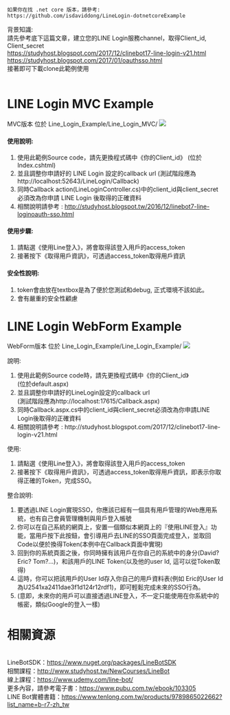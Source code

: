 ```
如果你在找 .net core 版本，請參考:
https://github.com/isdaviddong/LineLogin-dotnetcoreExample
```
背景知識:<br/>
  請先參考底下這篇文章，建立您的LINE Login服務channel，取得Client_id, Client_secret<br/>
  https://studyhost.blogspot.com/2017/12/clinebot17-line-login-v21.html<br/>
  https://studyhost.blogspot.com/2017/01/oauthsso.html<br/>
  接著即可下載clone此範例使用<br/>
  <br/>
  
# LINE Login MVC Example
MVC版本 位於 Line_Login_Example/Line_Login_MVC/
<img src='https://i.imgur.com/53kQAMa.png' />
#### 使用說明:
1. 使用此範例Source code，請先更換程式碼中《你的Client_id》
(位於Index.cshtml)
2. 並且調整你申請好的 LINE Login 設定的callback url
(測試階段應為http://localhost:52643/LineLogin/Callback)
3. 同時Callback action(LineLoginController.cs)中的client_id與client_secret必須改為你申請 LINE Login 後取得的正確資料
4. 相關說明請參考 : http://studyhost.blogspot.tw/2016/12/linebot7-line-loginoauth-sso.html
#### 使用步驟:
1. 請點選《使用Line登入》，將會取得該登入用戶的access_token
2. 接著按下《取得用戶資訊》，可透過access_token取得用戶資訊
#### 安全性說明:
1. token會由放在textbox是為了便於您測試和debug, 正式環境不該如此。
2. 會有嚴重的安全性顧慮

# LINE Login WebForm Example
WebForm版本 位於 Line_Login_Example/Line_Login_Example/
<img src='http://arock.blob.core.windows.net/blogdata201702/14-215656-e2740e6c-82bb-489b-9792-a271086e7e4e.png' />
<div class="panel-body">

說明: 
<ol>
<li>使用此範例Source code時，請先更換程式碼中《你的Client_id》<br/> (位於default.aspx) </li>
<li>並且調整你申請好的LineLogin設定的callback url <br/> (測試階段應為http://localhost:17615/Callback.aspx) </li>
<li>同時Callback.aspx.cs中的client_id與client_secret必須改為你申請LINE Login後取得的正確資料</li>
<li>相關說明請參考 : http://studyhost.blogspot.com/2017/12/clinebot17-line-login-v21.html </li>
</ol>
使用: 
<ol>
<li>請點選《使用Line登入》，將會取得該登入用戶的access_token</li>
<li>接著按下《取得用戶資訊》，可透過access_token取得用戶資訊，即表示你取得正確的Token，完成SSO。</li>
</ol>

整合說明: 
<ol>
<li>要透過LINE Login實現SSO，你應該已經有一個具有用戶管理的Web應用系統，也有自己會員管理機制與用戶登入帳號</li>
<li>你可以在自己系統的網頁上，安置一個類似本網頁上的『使用LINE登入』功能，當用戶按下此按鈕，會引導用戶去LINE的SSO頁面完成登入，並取回Code以便於換得Token(本例中在Callback頁面中實現)</li>
<li>回到你的系統頁面之後，你同時擁有該用戶在你自己的系統中的身分(David? Eric? Tom?...)，和該用戶的LINE Token(以及他的user Id, 這可以從Token取得)</li>
<li>這時，你可以把該用戶的User Id存入你自己的用戶資料表(例如 Eric的User Id為U2541xa2411dae3f1d124r12rdf1)，即可輕鬆完成未來的SSO行為。</li>
<li>(意即，未來你的用戶可以直接透過LINE登入，不一定只能使用在你系統中的帳密，類似Google的登入一樣)</li>
</ol>
</div>


# 相關資源 
<br/>LineBotSDK：https://www.nuget.org/packages/LineBotSDK
<br/>相關課程：http://www.studyhost.tw/NewCourses/LineBot
<br/>線上課程：https://www.udemy.com/line-bot/
<br/>更多內容，請參考電子書：https://www.pubu.com.tw/ebook/103305
<br/>LINE Bot實體書籍：https://www.tenlong.com.tw/products/9789865022662?list_name=b-r7-zh_tw
